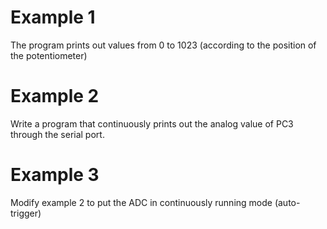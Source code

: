 # Example 1

The program prints out values from 0 to 1023 (according to the position of the potentiometer)

# Example 2

Write a program that continuously prints out the analog value of PC3 through the serial port.

# Example 3

Modify example 2 to put the ADC in continuously running mode (auto-trigger)
